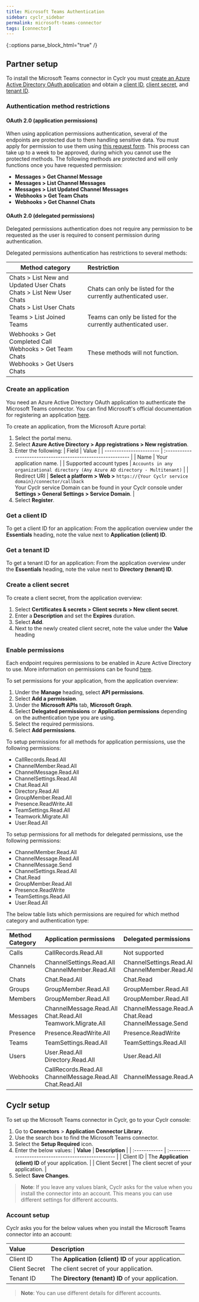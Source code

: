 ```yaml
---
title: Microsoft Teams Authentication
sidebar: cyclr_sidebar
permalink: microsoft-teams-connector
tags: [connector]
---
```

{::options parse_block_html="true" /}
<section class="card">

## Partner setup

To install the Microsoft Teams connector in Cyclr you must [create an Azure Active Directory OAuth application](#create-an-application) and obtain a [client ID](#get-a-client-id), [client secret](#create-a-client-secret), and [tenant ID](#get-a-tenant-id).

### Authentication method restrictions

#### OAuth 2.0 (application permissions)

When using application permissions authentication, several of the endpoints are protected due to them handling sensitive data. You must apply for permission to use them using [this request form](https://docs.microsoft.com/en-us/graph/teams-protected-apis). This process can take up to a week to be approved, during which you cannot use the protected methods. The following methods are protected and will only functions once you have requested permission:

- **Messages > Get Channel Message**
- **Messages > List Channel Messages**
- **Messages > List Updated Channel Messages**
- **Webhooks > Get Team Chats**
- **Webhooks > Get Channel Chats**

#### OAuth 2.0 (delegated permissions)

Delegated permissions authentication does not require any permission to be requested as the user is required to consent permission during authentication.

Delegated permissions authentication has restrictions to several methods:

| Method category                                              | Restriction                                                  |
| ------------------------------------------------------------ | :----------------------------------------------------------- |
| Chats >  List New and Updated User Chats<br>Chats >  List New User Chats<br>Chats >  List User Chats | Chats can only be listed for the currently authenticated user. |
| Teams >  List Joined Teams                                   | Teams can only be listed for the currently authenticated user. |
| Webhooks >  Get Completed Call<br>Webhooks >  Get Team Chats<br>Webhooks >  Get Users Chats | These methods will not function.                             |

### Create an application

You need an Azure Active Directory OAuth application to authenticate the Microsoft Teams connector. You can find Microsoft's official documentation for registering an application [here](https://learn.microsoft.com/en-us/azure/active-directory/develop/quickstart-register-app).

To create an application, from the Microsoft Azure portal:

1. Select the portal menu.
2. Select **Azure Active Directory > App registrations > New registration**.
3. Enter the following:
   | Field                   | Value                                                        |
   | ----------------------- | :----------------------------------------------------------- |
   | Name                    | Your application name.                                       |
   | Supported account types | `Accounts in any organizational directory (Any Azure AD directory - Multitenant)` |
   | Redirect URI            | **Select a platform > Web >** `https://{Your Cyclr service domain}/connector/callback `<br>Your Cyclr service Domain can be found in your Cyclr console under **Settings > General Settings > Service Domain**. |
4. Select **Register**.

### Get a client ID

To get a client ID for an application: From the application overview under the **Essentials** heading, note the value next to **Application (client) ID**.

### Get a tenant ID

To get a tenant ID for an application: From the application overview under the **Essentials** heading, note the value next to **Directory (tenant) ID**.

### Create a client secret

To create a client secret, from the application overview:

1. Select **Certificates & secrets > Client secrets > New client secret**.
2. Enter a **Description** and set the **Expires** duration.
3. Select **Add**.
4. Next to the newly created client secret, note the value under the **Value** heading

### Enable permissions

Each endpoint requires permissions to be enabled in Azure Active Directory to use. More information on permissions can be found [here](https://docs.microsoft.com/en-us/graph/permissions-reference).

To set permissions for your application, from the application overview:

1. Under the **Manage** heading, select **API permissions**.
2. Select **Add a permission**.
3. Under the **Microsoft APIs** tab, **Microsoft Graph**.
4. Select **Delegated permissions** or **Application permissions** depending on the authentication type you are using.
5. Select the required permissions.
6. Select **Add permissions**.

To setup permissions for all methods for application permissions, use the following permissions:

- CallRecords.Read.All
- ChannelMember.Read.All
- ChannelMessage.Read.All
- ChannelSettings.Read.All
- Chat.Read.All
- Directory.Read.All
- GroupMember.Read.All
- Presence.ReadWrite.All
- TeamSettings.Read.All
- Teamwork.Migrate.All
- User.Read.All

To setup permissions for all methods for delegated permissions, use the following permissions:

- ChannelMember.Read.All
- ChannelMessage.Read.All
- ChannelMessage.Send
- ChannelSettings.Read.All 
- Chat.Read
- GroupMember.Read.All
- Presence.ReadWrite
- TeamSettings.Read.All
- User.Read.All

The below table lists which permissions are required for which method category and authentication type:

| Method Category | Application permissions                                     | Delegated permissions                                 |
| :-------------- | :---------------------------------------------------------- | :---------------------------------------------------- |
| Calls           | CallRecords.Read.All                                        | Not supported                                         |
| Channels        | ChannelSettings.Read.All ChannelMember.Read.All             | ChannelSettings.Read.All ChannelMember.Read.All       |
| Chats           | Chat.Read.All                                               | Chat.Read                                             |
| Groups          | GroupMember.Read.All                                        | GroupMember.Read.All                                  |
| Members         | GroupMember.Read.All                                        | GroupMember.Read.All                                  |
| Messages        | ChannelMessage.Read.All Chat.Read.All Teamwork.Migrate.All  | ChannelMessage.Read.All Chat.Read ChannelMessage.Send |
| Presence        | Presence.ReadWrite.All                                      | Presence.ReadWrite                                    |
| Teams           | TeamSettings.Read.All                                       | TeamSettings.Read.All                                 |
| Users           | User.Read.All Directory.Read.All                            | User.Read.All                                         |
| Webhooks        | CallRecords.Read.All  ChannelMessage.Read.All Chat.Read.All | ChannelMessage.Read.All                               |

## Cyclr setup

To set up the Microsoft Teams connector in Cyclr, go to your Cyclr console:

1. Go to **Connectors** > **Application Connector Library**.
2. Use the search box to find the Microsoft Teams connector.
3. Select the **Setup Required** icon.
4. Enter the below values:
   | **Value**     | **Description**                                      |
   | :------------ | :--------------------------------------------------- |
   | Client ID     | The **Application (client) ID** of your application. |
   | Client Secret | The client secret of your application.               |
5. Select **Save Changes**.

> **Note**: If you leave any values blank, Cyclr asks for the value when you install the connector into an account. This means you can use different settings for different accounts.

### Account setup

Cyclr asks you for the below values when you install the Microsoft Teams connector into an account:

| **Value**     | **Description**                                      |
| :------------ | :--------------------------------------------------- |
| Client ID     | The **Application (client) ID** of your application. |
| Client Secret | The client secret of your application.               |
| Tenant ID     | The **Directory (tenant) ID** of your application.   |

> **Note**: You can use different details for different accounts.

</section>
